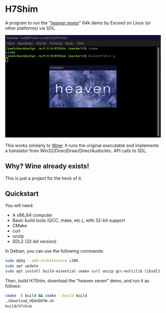 H7Shim
======
A program to run the "[heaven seven](https://www.pouet.net/prod.php?which=5)" 64k demo by Exceed on Linux (or other platforms) via SDL.

![Obligatory screenshot](screenshot.png)

This works similarly to [Wine](https://www.winehq.org/): It runs the original executable and implements a translator from Win32/DirectDraw/DirectAudio/etc. API calls to SDL.

Why? Wine already exists!
-------------------------
This is just a project for the heck of it.

Quickstart
----------
You will need:
* A x86_64 computer
* Basic build tools (GCC, make, etc.), with 32-bit support
* CMake
* curl
* unzip
* SDL2 (32-bit version)

In Debian, you can use the following commands:
```sh
sudo dpkg --add-architecture i386
sudo apt update
sudo apt install build-essential cmake curl unzip gcc-multilib libsdl2-dev:i386
```

Then, build H7Shim, download the "heaven seven" demo, and run it as follows:
```sh
cmake -B build && cmake --build build
./download_HEAVEN7W.sh
build/h7shim
```
